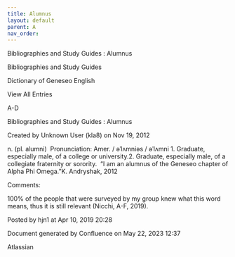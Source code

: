```yaml
---
title: Alumnus
layout: default
parent: A
nav_order:
---
```


Bibliographies and Study Guides : Alumnus

Bibliographies and Study Guides

Dictionary of Geneseo English

View All Entries

A-D

Bibliographies and Study Guides : Alumnus

Created by  Unknown User (kla8) on Nov 19, 2012

n. (pl. alumni)  Pronunciation: Amer. / əˈlʌmniəs / əˈlʌmni 1. Graduate, especially male, of a college or university.2. Graduate, especially male, of a collegiate fraternity or sorority.  “I am an alumnus of the Geneseo chapter of Alpha Phi Omega.”K. Andryshak, 2012

Comments:

100% of the people that were surveyed by my group knew what this word means, thus it is still relevant (Nicchi, A-F, 2019). 

Posted by hjn1 at Apr 10, 2019 20:28

Document generated by Confluence on May 22, 2023 12:37

Atlassian
